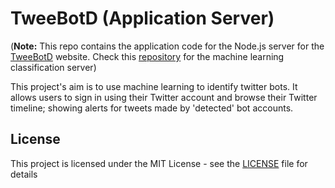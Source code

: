 # TweeBotD (Application Server)

(**Note:** This repo contains the application code for the Node.js server for the [TweeBotD](https://tweebotd.herokuapp.com) website. Check this [repository](https://github.com/twitterBotDetector/ML-classification-server) for the machine learning classification server)

This project's aim is to use machine learning to identify twitter bots. It  allows users to sign in using their Twitter account and browse their Twitter timeline; showing alerts for tweets made by 'detected' bot accounts.

## License

This project is licensed under the MIT License - see the [LICENSE](https://github.com/twitterBotDetector/UI/blob/master/LICENSE) file for details